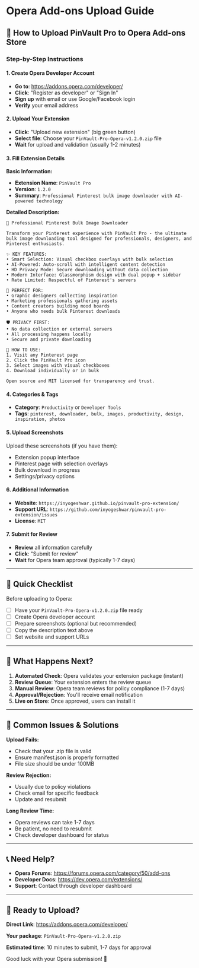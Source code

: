 # Opera Add-ons Upload Guide

## 🔴 How to Upload PinVault Pro to Opera Add-ons Store

### Step-by-Step Instructions

#### 1. Create Opera Developer Account
- **Go to**: https://addons.opera.com/developer/
- **Click**: "Register as developer" or "Sign In"
- **Sign up** with email or use Google/Facebook login
- **Verify** your email address

#### 2. Upload Your Extension
- **Click**: "Upload new extension" (big green button)
- **Select file**: Choose your `PinVault-Pro-Opera-v1.2.0.zip` file
- **Wait** for upload and validation (usually 1-2 minutes)

#### 3. Fill Extension Details

**Basic Information:**
- **Extension Name**: `PinVault Pro`
- **Version**: `1.2.0`
- **Summary**: `Professional Pinterest bulk image downloader with AI-powered technology`

**Detailed Description:**
```
🚀 Professional Pinterest Bulk Image Downloader

Transform your Pinterest experience with PinVault Pro - the ultimate bulk image downloading tool designed for professionals, designers, and Pinterest enthusiasts.

✨ KEY FEATURES:
• Smart Selection: Visual checkbox overlays with bulk selection
• AI-Powered: Auto-scroll with intelligent content detection  
• HD Privacy Mode: Secure downloading without data collection
• Modern Interface: Glassmorphism design with dual popup + sidebar
• Rate Limited: Respectful of Pinterest's servers

🎯 PERFECT FOR:
• Graphic designers collecting inspiration
• Marketing professionals gathering assets
• Content creators building mood boards
• Anyone who needs bulk Pinterest downloads

🛡️ PRIVACY FIRST:
• No data collection or external servers
• All processing happens locally
• Secure and private downloading

🔧 HOW TO USE:
1. Visit any Pinterest page
2. Click the PinVault Pro icon
3. Select images with visual checkboxes
4. Download individually or in bulk

Open source and MIT licensed for transparency and trust.
```

#### 4. Categories & Tags
- **Category**: `Productivity` or `Developer Tools`
- **Tags**: `pinterest, downloader, bulk, images, productivity, design, inspiration, photos`

#### 5. Upload Screenshots
Upload these screenshots (if you have them):
- Extension popup interface
- Pinterest page with selection overlays
- Bulk download in progress
- Settings/privacy options

#### 6. Additional Information
- **Website**: `https://inyogeshwar.github.io/pinvault-pro-extension/`
- **Support URL**: `https://github.com/inyogeshwar/pinvault-pro-extension/issues`
- **License**: `MIT`

#### 7. Submit for Review
- **Review** all information carefully
- **Click**: "Submit for review"
- **Wait** for Opera team approval (typically 1-7 days)

---

## 🎯 Quick Checklist

Before uploading to Opera:

- [ ] Have your `PinVault-Pro-Opera-v1.2.0.zip` file ready
- [ ] Create Opera developer account
- [ ] Prepare screenshots (optional but recommended)
- [ ] Copy the description text above
- [ ] Set website and support URLs

---

## 📱 What Happens Next?

1. **Automated Check**: Opera validates your extension package (instant)
2. **Review Queue**: Your extension enters the review queue
3. **Manual Review**: Opera team reviews for policy compliance (1-7 days)
4. **Approval/Rejection**: You'll receive email notification
5. **Live on Store**: Once approved, users can install it

---

## 🚨 Common Issues & Solutions

**Upload Fails:**
- Check that your .zip file is valid
- Ensure manifest.json is properly formatted
- File size should be under 100MB

**Review Rejection:**
- Usually due to policy violations
- Check email for specific feedback
- Update and resubmit

**Long Review Time:**
- Opera reviews can take 1-7 days
- Be patient, no need to resubmit
- Check developer dashboard for status

---

## 📞 Need Help?

- **Opera Forums**: https://forums.opera.com/category/50/add-ons
- **Developer Docs**: https://dev.opera.com/extensions/
- **Support**: Contact through developer dashboard

---

## 🚀 Ready to Upload?

**Direct Link**: https://addons.opera.com/developer/

**Your package**: `PinVault-Pro-Opera-v1.2.0.zip`

**Estimated time**: 10 minutes to submit, 1-7 days for approval

Good luck with your Opera submission! 🎉
